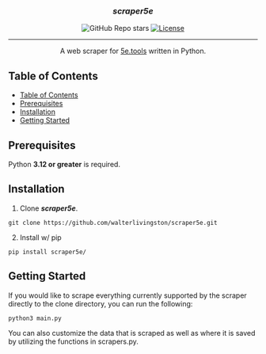 <h3 align="center"><i><b>scraper5e</i></b></h3>

<div align="center">

![GitHub Repo stars](https://img.shields.io/github/stars/walterlivingston/scraper5e)
[![License](https://img.shields.io/badge/license-MIT-blue.svg)](/LICENSE)

</div>

---

<p align="center"> A web scraper for <a href="https://5e.tools/">5e.tools</a> written in Python.
    <br> 
</p>

## Table of Contents

- [Table of Contents](#table-of-contents)
- [Prerequisites](#prerequisites)
- [Installation](#installation)
- [Getting Started](#getting-started)

## Prerequisites<a name = "prerequisites"></a>

Python **3.12 or greater** is required.

## Installation<a name = "installation"></a>

1. Clone ***scraper5e***.

```shell
git clone https://github.com/walterlivingston/scraper5e.git
```

2. Install w/ pip

```shell
pip install scraper5e/
```

## Getting Started<a name = "getting-started"></a>

If you would like to scrape everything currently supported by the scraper directly to the clone directory, you can run the following:

```shell
python3 main.py
```

You can also customize the data that is scraped as well as where it is saved by utilizing the functions in scrapers.py.
